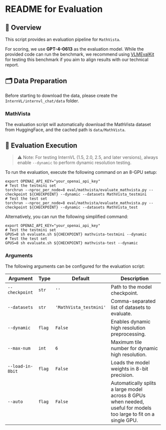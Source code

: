 # README for Evaluation

## 🌟 Overview

This script provides an evaluation pipeline for `MathVista`.

For scoring, we use **GPT-4-0613** as the evaluation model.
While the provided code can run the benchmark, we recommend using [VLMEvalKit](https://github.com/open-compass/VLMEvalKit) for testing this benchmark if you aim to align results with our technical report.

## 🗂️ Data Preparation

Before starting to download the data, please create the `InternVL/internvl_chat/data` folder.

### MathVista

The evaluation script will automatically download the MathVista dataset from HuggingFace, and the cached path is `data/MathVista`.

## 🏃 Evaluation Execution

> ⚠️ Note: For testing InternVL (1.5, 2.0, 2.5, and later versions), always enable `--dynamic` to perform dynamic resolution testing.

To run the evaluation, execute the following command on an 8-GPU setup:

```shell
export OPENAI_API_KEY="your_openai_api_key"
# Test the testmini set
torchrun --nproc_per_node=8 eval/mathvista/evaluate_mathvista.py --checkpoint ${CHECKPOINT} --dynamic --datasets MathVista_testmini
# Test the test set
torchrun --nproc_per_node=8 eval/mathvista/evaluate_mathvista.py --checkpoint ${CHECKPOINT} --dynamic --datasets MathVista_test
```

Alternatively, you can run the following simplified command:

```shell
export OPENAI_API_KEY="your_openai_api_key"
# Test the testmini set
GPUS=8 sh evaluate.sh ${CHECKPOINT} mathvista-testmini --dynamic
# Test the test set
GPUS=8 sh evaluate.sh ${CHECKPOINT} mathvista-test --dynamic
```

### Arguments

The following arguments can be configured for the evaluation script:

| Argument         | Type   | Default                | Description                                                                                                       |
| ---------------- | ------ | ---------------------- | ----------------------------------------------------------------------------------------------------------------- |
| `--checkpoint`   | `str`  | `''`                   | Path to the model checkpoint.                                                                                     |
| `--datasets`     | `str`  | `'MathVista_testmini'` | Comma-separated list of datasets to evaluate.                                                                     |
| `--dynamic`      | `flag` | `False`                | Enables dynamic high resolution preprocessing.                                                                    |
| `--max-num`      | `int`  | `6`                    | Maximum tile number for dynamic high resolution.                                                                  |
| `--load-in-8bit` | `flag` | `False`                | Loads the model weights in 8-bit precision.                                                                       |
| `--auto`         | `flag` | `False`                | Automatically splits a large model across 8 GPUs when needed, useful for models too large to fit on a single GPU. |
